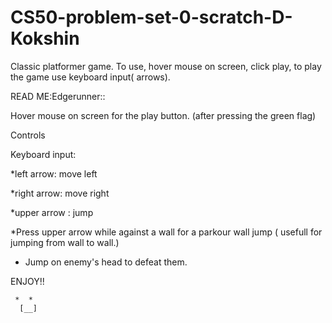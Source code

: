 # CS50-problem-set-0-scratch-D-Kokshin
Classic platformer game. To use, hover mouse on screen, click play, to play the game use keyboard input( arrows).


READ ME:Edgerunner::

Hover mouse on screen for the play button. (after pressing the green flag)

Controls

Keyboard input:

*left arrow: move left

*right arrow: move right

*upper arrow : jump

*Press upper arrow while against a wall for a parkour wall jump ( usefull for jumping from wall to wall.) 

* Jump on enemy's head to defeat them.


ENJOY!!

     *  *
      [__]
